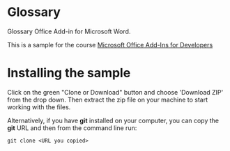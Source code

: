 # Glossary

Glossary Office Add-in for Microsoft Word.

This is a sample for the course [Microsoft Office Add-Ins for Developers](https://www.linkedin.com/learning/microsoft-office-add-ins-for-developers)

# Installing the sample

Click on the green "Clone or Download" button and choose 'Download ZIP' from the drop down. Then extract the zip file on your machine to start working with the files.

Alternatively, if you have **git** installed on your computer, you can copy the **git** URL and then from the command line run:

```
git clone <URL you copied>
```  
  
